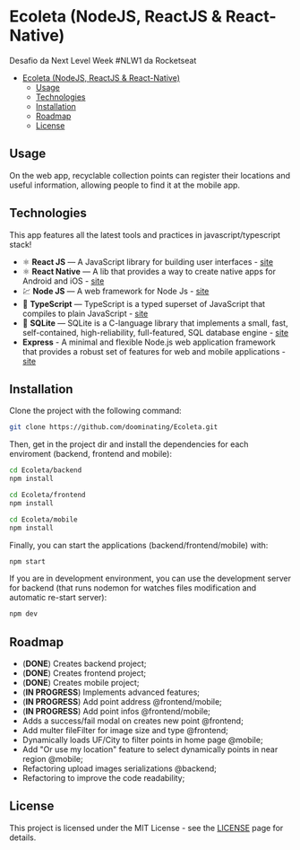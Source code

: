 # Ecoleta (NodeJS, ReactJS & React-Native)

Desafio da Next Level Week #NLW1 da Rocketseat

- [Ecoleta (NodeJS, ReactJS & React-Native)](#ecoleta-nodejs-reactjs--react-native)
  - [Usage](#usage)
  - [Technologies](#technologies)
  - [Installation](#installation)
  - [Roadmap](#roadmap)
  - [License](#license)

## Usage

On the web app, recyclable collection points can register their locations and useful information, allowing people to find it at the mobile app.

## Technologies

This app features all the latest tools and practices in javascript/typescript stack!

- ⚛️ **React JS** — A JavaScript library for building user interfaces - [site](https://reactjs.org/)
- ⚛️ **React Native** — A lib that provides a way to create native apps for Android and iOS - [site](https://facebook.github.io/react-native/)
- 💹 **Node JS** — A web framework for Node Js - [site](https://nodejs.org/)
- 📄 **TypeScript** — TypeScript is a typed superset of JavaScript that compiles to plain JavaScript - [site](https://www.typescriptlang.org/)
- 📄 **SQLite** — SQLite is a C-language library that implements a small, fast, self-contained, high-reliability, full-featured, SQL database engine - [site](https://www.sqlite.org/)
- **Express** - A minimal and flexible Node.js web application framework that provides a robust set of features for web and mobile applications - [site](https://expressjs.com/pt-br/)

## Installation

Clone the project with the following command:

```sh
git clone https://github.com/doominating/Ecoleta.git
```

Then, get in the project dir and install the dependencies for each enviroment (backend, frontend and mobile):

```sh
cd Ecoleta/backend
npm install

cd Ecoleta/frontend
npm install

cd Ecoleta/mobile
npm install
```

Finally, you can start the applications (backend/frontend/mobile) with:

```sh
npm start
```

If you are in development environment, you can use the development server for backend (that runs nodemon for watches files modification and automatic re-start server):

```sh
npm dev
```

## Roadmap

- (**DONE**) Creates backend project;
- (**DONE**) Creates frontend project;
- (**DONE**) Creates mobile project;
- (**IN PROGRESS**) Implements advanced features;
- (**IN PROGRESS**) Add point address @frontend/mobile;
- (**IN PROGRESS**) Add point infos @frontend/mobile;
- Adds a success/fail modal on creates new point @frontend;
- Add multer fileFilter for image size and type @frontend;
- Dynamically loads UF/City to filter points in home page @mobile;
- Add "Or use my location" feature to select dynamically points in near region @mobile;
- Refactoring upload images serializations @backend;
- Refactoring to improve the code readability;

## License

This project is licensed under the MIT License - see the [LICENSE](https://opensource.org/licenses/MIT) page for details.
